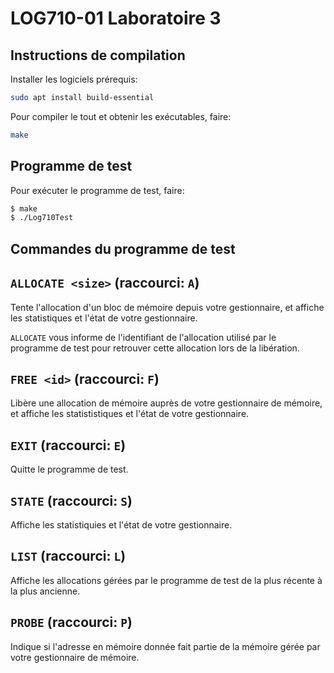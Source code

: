 # LOG710-01 Laboratoire 3

## Instructions de compilation

Installer les logiciels prérequis:
```sh
sudo apt install build-essential
```

Pour compiler le tout et obtenir les exécutables, faire:
```sh
make
```

## Programme de test

Pour exécuter le programme de test, faire:
```sh
$ make
$ ./Log710Test
```

## Commandes du programme de test

## `ALLOCATE <size>` (raccourci: `A`)

Tente l'allocation d'un bloc de mémoire depuis votre gestionnaire, et affiche
les statistiques et l'état de votre gestionnaire.

`ALLOCATE` vous informe de l'identifiant de l'allocation utilisé par le
programme de test pour retrouver cette allocation lors de la libération.

## `FREE <id>` (raccourci: `F`)

Libère une allocation de mémoire auprès de votre gestionnaire de mémoire, et
affiche les statististiques et l'état de votre gestionnaire.

## `EXIT` (raccourci: `E`)

Quitte le programme de test.

## `STATE` (raccourci: `S`)

Affiche les statistiquies et l'état de votre gestionnaire.

## `LIST` (raccourci: `L`)

Affiche les allocations gérées par le programme de test de la plus récente à la
plus ancienne.

## `PROBE` (raccourci: `P`)

Indique si l'adresse en mémoire donnée fait partie de la mémoire gérée par votre
gestionnaire de mémoire.
